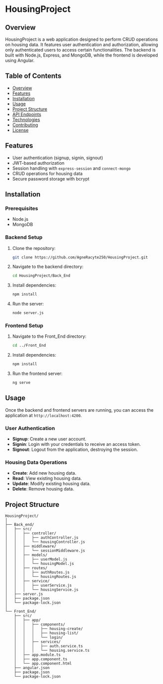 # HousingProject

## Overview

HousingProject is a web application designed to perform CRUD operations on housing data. It features user authentication and authorization, allowing only authenticated users to access certain functionalities. 
The backend is built with Node.js, Express, and MongoDB, while the frontend is developed using Angular.

## Table of Contents

- [Overview](#overview)
- [Features](#features)
- [Installation](#installation)
- [Usage](#usage)
- [Project Structure](#project-structure)
- [API Endpoints](#api-endpoints)
- [Technologies](#technologies)
- [Contributing](#contributing)
- [License](#license)

## Features

- User authentication (signup, signin, signout)
- JWT-based authorization
- Session handling with `express-session` and `connect-mongo`
- CRUD operations for housing data
- Secure password storage with bcrypt

## Installation

### Prerequisites

- Node.js
- MongoDB

### Backend Setup

1. Clone the repository:
    ```sh
    git clone https://github.com/AgneRacyte250/HousingProject.git
    ```

2. Navigate to the backend directory:
    ```sh
    cd HousingProject/Back_End
    ```

3. Install dependencies:
    ```sh
    npm install
    ```

4. Run the server:
    ```sh
    node server.js
    ```

### Frontend Setup

1. Navigate to the Front_End directory:
    ```sh
    cd ../Front_End
    ```

2. Install dependencies:
    ```sh
    npm install
    ```

3. Run the frontend server:
    ```sh
    ng serve
    ```

## Usage

Once the backend and frontend servers are running, you can access the application at `http://localhost:4200`.

### User Authentication

- **Signup**: Create a new user account.
- **Signin**: Login with your credentials to receive an access token.
- **Signout**: Logout from the application, destroying the session.

### Housing Data Operations

- **Create**: Add new housing data.
- **Read**: View existing housing data.
- **Update**: Modify existing housing data.
- **Delete**: Remove housing data.

## Project Structure

```plaintext
HousingProject/
│
├── Back_end/
│   ├── src/
│   │   ├── controller/
│   │   │   ├── authController.js
│   │   │   └── housingController.js
│   │   ├── middleware/
│   │   │   └── sessionMiddleware.js
│   │   ├── models/
│   │   │   ├── userModel.js
│   │   │   └── housingModel.js
│   │   ├── routes/
│   │   │   ├── authRoutes.js
│   │   │   └── housingRoutes.js
│   │   ├── service/
│   │   │   ├── userService.js
│   │   │   └── housingService.js
│   ├── server.js
│   ├── package.json
│   └── package-lock.json
│
└── Front_End/
    ├── src/
    │   ├── app/
    │   │   ├── components/
    │   │   │   ├── housing-create/
    │   │   │   ├── housing-list/
    │   │   │   └── login/
    │   │   ├── services/
    │   │   │   ├── auth.service.ts
    │   │   │   └── housing.service.ts
    │   ├── app.module.ts
    │   ├── app.component.ts
    │   └── app.component.html
    ├── angular.json
    ├── package.json
    └── package-lock.json
